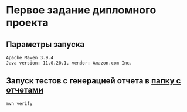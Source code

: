 # Первое задание дипломного проекта

## Параметры запуска
```
Apache Maven 3.9.4
Java version: 11.0.20.1, vendor: Amazon.com Inc.
```

## Запуск тестов с генерацией отчета в [папку с отчетами](target/site/jacoco)
`mvn verify`